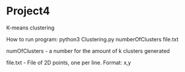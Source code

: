 # Project4
K-means clustering

How to run program: python3 Clustering.py numberOfClusters file.txt

numOfClusters - a number for the amount of k clusters generated

file.txt - File of 2D points, one per line. Format: x,y
